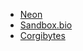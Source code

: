 - [Neon](https://neon.tech)
- [Sandbox.bio](https://sandbox.bio)
- [Corgibytes](https://corgibytes.com)